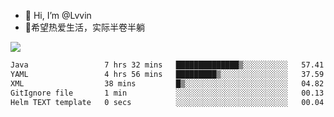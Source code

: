 - 👋 Hi, I’m @Lvvin
- 🍎希望热爱生活，实际半卷半躺
<!--
👀 I’m interested in ...
- 🌱 I’m currently learning ...
- 💞️ I’m looking to collaborate on ...
- 📫 How to reach me ...
->

<!---
Lvvin/Lvvin is a ✨ special ✨ repository because its `README.md` (this file) appears on your GitHub profile.
You can click the Preview link to take a look at your changes.

![Lvvin's GitHub stats](https://github-readme-stats.vercel.app/api?username=Lvvin&theme=default&show_icons=true&count_private=true)
--->

<a href="https://github.com/anuraghazra/github-readme-stats">
  <img align="center" src="https://github-readme-stats-lvvins-projects.vercel.app/api?username=Lvvin&theme=default&show_icons=true&count_private=true" />
</a>

<!--START_SECTION:waka-->

```txt
Java                 7 hrs 32 mins   ██████████████▒░░░░░░░░░░   57.41 %
YAML                 4 hrs 56 mins   █████████▒░░░░░░░░░░░░░░░   37.59 %
XML                  38 mins         █▒░░░░░░░░░░░░░░░░░░░░░░░   04.82 %
GitIgnore file       1 min           ░░░░░░░░░░░░░░░░░░░░░░░░░   00.13 %
Helm TEXT template   0 secs          ░░░░░░░░░░░░░░░░░░░░░░░░░   00.04 %
```

<!--END_SECTION:waka-->


